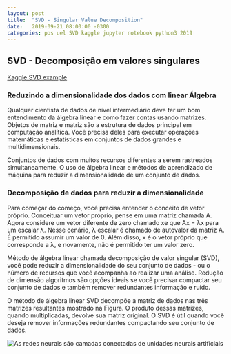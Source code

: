 ```yaml
---
layout: post
title:  "SVD - Singular Value Decomposition"
date:   2019-09-21 08:00:00 -0300
categories: pos uel SVD kaggle jupyter notebook python3 2019
---
```

## SVD - Decomposição em valores singulares

[Kaggle SVD example](https://www.kaggle.com/marcqueiroz/simple-svd-movie-recommender)

### Reduzindo a dimensionalidade dos dados com linear Álgebra

Qualquer cientista de dados de nível intermediário deve ter um bom entendimento da álgebra linear e como fazer contas usando matrizes. Objetos de matriz e matriz são a estrutura de dados principal em computação analítica. Você precisa deles para executar operações matemáticas e estatísticas em conjuntos de dados grandes e multidimensionais.

Conjuntos de dados com muitos recursos diferentes a serem rastreados simultaneamente. O uso de álgebra linear e métodos de aprendizado de máquina para reduzir a dimensionalidade de um conjunto de dados.

### Decomposição de dados para reduzir a dimensionalidade 

Para começar do começo, você precisa entender o conceito de vetor próprio. Conceituar
um vetor próprio, pense em uma matriz chamada A. Agora considere um vetor diferente de zero chamado xe que Ax =
λx para um escalar λ. Nesse cenário, λ escalar é chamado de autovalor da matriz A. É
permitido assumir um valor de 0. Além disso, x é o vetor próprio que corresponde a λ, e
novamente, não é permitido ter um valor zero.

Método de álgebra linear chamada decomposição de valor singular (SVD), você pode reduzir a dimensionalidade do seu conjunto de dados - ou o número de recursos que você acompanha ao realizar uma análise. Redução de dimensão algoritmos são opções ideais se você precisar compactar seu conjunto de dados e também remover redundantes informação e ruído.

O método de álgebra linear SVD decompõe a matriz de dados nas três matrizes resultantes mostrado na Figura. O produto dessas matrizes, quando multiplicadas, devolve sua matriz original. O SVD é útil quando você deseja remover informações redundantes compactando seu conjunto de dados.

![As redes neurais são camadas conectadas de unidades neurais artificiais](/pos-uel-big-data/fundamentos-big-data-2/images/figura5-1.png "As redes neurais são camadas conectadas de unidades neurais artificiais")

